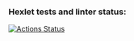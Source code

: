 ### Hexlet tests and linter status:
[![Actions Status](https://github.com/tsariuk/python-project-lvl1/workflows/hexlet-check/badge.svg)](https://github.com/tsariuk/python-project-lvl1/actions)